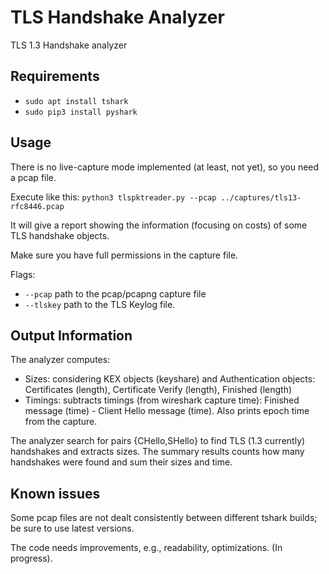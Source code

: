 # TLS Handshake Analyzer

TLS 1.3 Handshake analyzer

## Requirements

- `sudo apt install tshark`
- `sudo pip3 install pyshark`

## Usage

There is no live-capture mode implemented (at least, not yet), so you need a pcap file. 

Execute like this: `python3 tlspktreader.py --pcap ../captures/tls13-rfc8446.pcap`

It will give a report showing the information (focusing on costs) of some TLS handshake objects.

Make sure you have full permissions in the capture file.

Flags: 
- `--pcap` path to the pcap/pcapng capture file
- `--tlskey` path to the TLS Keylog file.


## Output Information

The analyzer computes:
- Sizes: considering KEX objects (keyshare) and Authentication objects: Certificates (length), Certificate Verify (length), Finished (length)
- Timings: subtracts timings (from wireshark capture time): Finished message (time) - Client Hello message (time). Also prints epoch time from the capture. 

The analyzer search for pairs {CHello,SHello} to find TLS (1.3 currently) handshakes and extracts sizes. The summary results counts how many handshakes were found and sum their sizes and time.

## Known issues

Some pcap files are not dealt consistently between different tshark builds; be sure to use latest versions.

The code needs improvements, e.g., readability, optimizations. (In progress).
